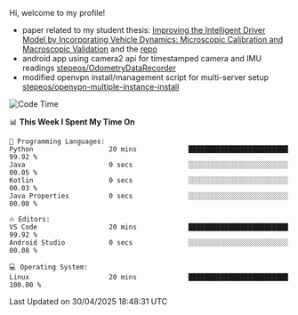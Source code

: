 Hi, welcome to my profile!

* paper related to my student thesis: [Improving the Intelligent Driver Model by Incorporating Vehicle Dynamics: Microscopic Calibration and Macroscopic Validation](https://doi.org/10.48550/arXiv.2408.03722) and the [repo](https://github.com/stepeos/pycarmodel_calibration)
* android app using camera2 api for timestamped camera and IMU readings [stepeos/OdometryDataRecorder](https://github.com/stepeos/OdometryDataRecorder)
* modified openvpn install/management script for multi-server setup [stepeos/openvpn-multiple-instance-install](https://github.com/stepeos/openvpn-multiple-instance-install)

<!--START_SECTION:waka-->
![Code Time](http://img.shields.io/badge/Code%20Time-2%2C013%20hrs%2053%20mins-blue)

📊 **This Week I Spent My Time On** 

```text
💬 Programming Languages: 
Python                   20 mins             █████████████████████████   99.92 % 
Java                     0 secs              ░░░░░░░░░░░░░░░░░░░░░░░░░   00.05 % 
Kotlin                   0 secs              ░░░░░░░░░░░░░░░░░░░░░░░░░   00.03 % 
Java Properties          0 secs              ░░░░░░░░░░░░░░░░░░░░░░░░░   00.00 % 

🔥 Editors: 
VS Code                  20 mins             █████████████████████████   99.92 % 
Android Studio           0 secs              ░░░░░░░░░░░░░░░░░░░░░░░░░   00.08 % 

💻 Operating System: 
Linux                    20 mins             █████████████████████████   100.00 % 
```


 Last Updated on 30/04/2025 18:48:31 UTC
<!--END_SECTION:waka-->
